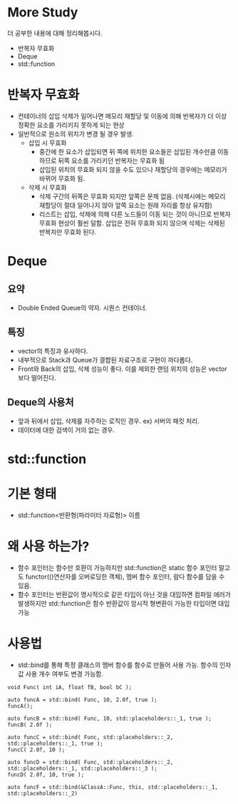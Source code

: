 # More Study

더 공부한 내용에 대해 정리해봅시다.

* 반복자 무효화
* Deque
* std::function

# 반복자 무효화

* 컨테이너의 삽입 삭제가 일어나면 메모리 재할당 및 이동에 의해 반복자가 더 이상 정확한 요소를 가리키지 못하게 되는 현상
* 일반적으로 원소의 위치가 변경 될 경우 발생.
    * 삽입 시 무효화
        * 중간에 한 요소가 삽입되면 뒤 쪽에 위치한 요소들은 삽입된 개수만큼 이동하므로 뒤쪽 요소를 가리키던 반복자는 무효화 됨
        * 삽입된 위치의 무효화 되지 않을 수도 있으나 재할당의 경우에는 메모리가 바뀌어 무효화 됨.
    * 삭제 시 무효화
        * 삭제 구간의 뒤쪽은 무효화 되지만 앞쪽은 문제 없음. (삭제시에는 메모리 재할당이 절대 일어나지 않아 앞쪽 요소는 원래 자리를 항상 유지함)
        * 리스트는 삽입, 삭제에 의해 다른 노드들이 이동 되는 것이 아니므로 반복자 무효화 현상이 훨씬 덜함. 삽입은 전혀 무효화 되지 않으며 삭제는 삭제된 반복자만 무효화 된다.

# Deque

## 요약

* Double Ended Queue의 약자. 시퀀스 컨테이너.

## 특징

* vector의 특징과 유사하다.
* 내부적으로 Stack과 Queue가 결합된 자료구조로 구현이 까다롭다.
* Front와 Back의 삽입, 삭제 성능이 좋다. 이를 제외한 랜덤 위치의 성능은 vector보다 떨어진다.

## Deque의 사용처

* 앞과 뒤에서 삽입, 삭제를 자주하는 로직인 경우. ex) 서버의 패킷 처리.
* 데이터에 대한 검색이 거의 없는 경우.

# std::function

# 기본 형태
* std::function<반환형(파라미터 자료형)> 이름

# 왜 사용 하는가?
* 함수 포인터는 함수만 호환이 가능하지만 std::function은 static 함수 포인터 말고도 functor(()연산자를 오버로딩한 객체), 멤버 함수 포인터, 람다 함수를 담을 수 있음.
* 함수 포인터는 반환값이 명시적으로 같은 타입이 아닌 것을 대입하면 컴파일 에러가 발생하지만 std::function은 함수 반환값이 암시적 형변환이 가능한 타입이면 대입 가능

# 사용법
* std::bind를 통해 특정 클래스의 멤버 함수를 함수로 만들어 사용 가능.
함수의 인자값 사용 개수 여부도 변경 가능함.

```
void Func( int iA, float fB, bool bC );

auto funcA = std::bind( Func, 10, 2.0f, true );
funcA(); 

auto funcB = std::bind( Func, 10, std::placeholders::_1, true );
funcB( 2.0f );

auto funcC = std::bind( Func, std::placeholders::_2, std::placeholders::_1, true );
funcC( 2.0f, 10 );

auto funcD = std::bind( Func, std::placeholders::_2, std::placeholders::_1, std::placeholders::_3 );
funcD( 2.0f, 10, true );

auto funcF = std::bind(&ClassA::Func, this, std::placeholders::_1, std::placeholders::_2)

```

